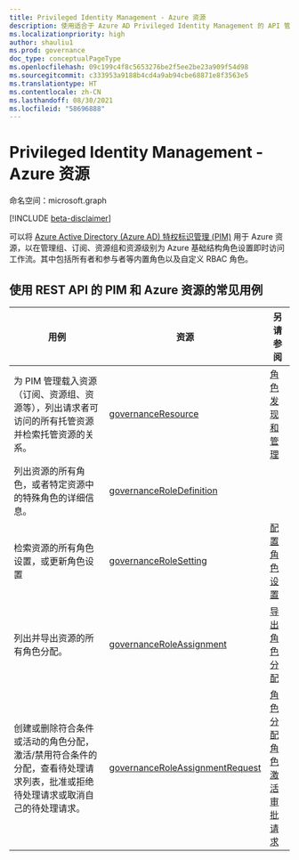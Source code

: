 ```yaml
---
title: Privileged Identity Management - Azure 资源
description: 使用适合于 Azure AD Privileged Identity Management 的 API 管理 Azure 资源。
ms.localizationpriority: high
author: shauliu1
ms.prod: governance
doc_type: conceptualPageType
ms.openlocfilehash: 09c199c4f8c5653276be2f5ee2be23a909f54d98
ms.sourcegitcommit: c333953a9188b4cd4a9ab94cbe68871e8f3563e5
ms.translationtype: HT
ms.contentlocale: zh-CN
ms.lasthandoff: 08/30/2021
ms.locfileid: "58696888"
---
```

# <a name="privileged-identity-management---azure-resources"></a>Privileged Identity Management - Azure 资源

命名空间：microsoft.graph

[!INCLUDE [beta-disclaimer](../../includes/beta-disclaimer.md)]

可以将 [Azure Active Directory (Azure AD) 特权标识管理 (PIM)](/azure/active-directory/privileged-identity-management/pim-configure) 用于 Azure 资源，以在管理组、订阅、资源组和资源级别为 Azure 基础结构角色设置即时访问工作流。其中包括所有者和参与者等内置角色以及自定义 RBAC 角色。

## <a name="common-use-cases-for-pim-and-azure-resources-using-a-rest-api"></a>使用 REST API 的 PIM 和 Azure 资源的常见用例

| 用例 | 资源 | 另请参阅 |
| --- | --- | --- |
| 为 PIM 管理载入资源（订阅、资源组、资源等），列出请求者可访问的所有托管资源并检索托管资源的关系。 | [governanceResource](governanceresource.md) | [角色发现和管理](/azure/active-directory/privileged-identity-management/pim-resource-roles-discover-resources) |
| 列出资源的所有角色，或者特定资源中的特殊角色的详细信息。 | [governanceRoleDefinition](governanceroledefinition.md) |  |
| 检索资源的所有角色设置，或更新角色设置 | [governanceRoleSetting](governancerolesetting.md) | [配置角色设置](/azure/active-directory/privileged-identity-management/pim-resource-roles-configure-role-settings) |
| 列出并导出资源的所有角色分配。 | [governanceRoleAssignment](governanceroleassignment.md) | [导出角色分配](/azure/active-directory/privileged-identity-management/azure-pim-resource-rbac#export-role-assignments-with-children) |
| 创建或删除符合条件或活动的角色分配，激活/禁用符合条件的分配，查看待处理请求列表，批准或拒绝待处理请求或取消自己的待处理请求。 | [governanceRoleAssignmentRequest](governanceroleassignmentrequest.md) | [角色分配](/azure/active-directory/privileged-identity-management/pim-resource-roles-assign-roles)<br/>[角色激活](/azure/active-directory/privileged-identity-management/pim-resource-roles-activate-your-roles)<br/>[审批请求](/azure/active-directory/privileged-identity-management/azure-ad-pim-approval-workflow) |

<!-- uuid: 8fcb5dbc-d5aa-4681-8e31-b001d5168d79
2015-10-25 14:57:30 UTC -->
<!--
{
  "type": "#page.annotation",
  "description": "Service root",
  "keywords": "",
  "section": "documentation",
  "tocPath": "",
  "suppressions": []
}
-->
